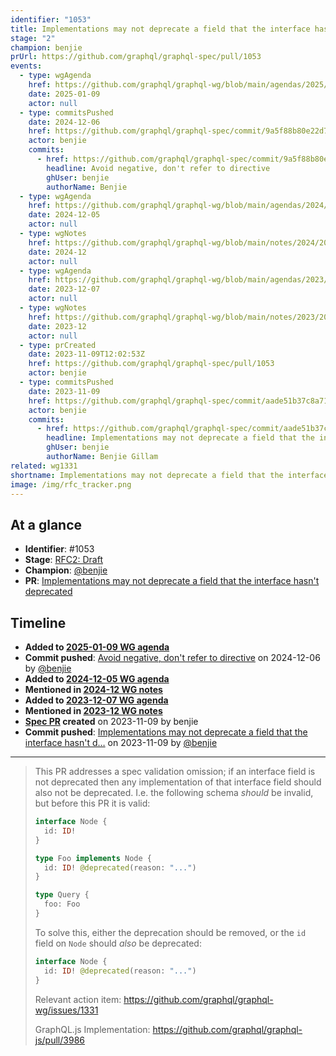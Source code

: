 ```yaml
---
identifier: "1053"
title: Implementations may not deprecate a field that the interface hasn't deprecated
stage: "2"
champion: benjie
prUrl: https://github.com/graphql/graphql-spec/pull/1053
events:
  - type: wgAgenda
    href: https://github.com/graphql/graphql-wg/blob/main/agendas/2025/01-Jan/09-wg-primary.md
    date: 2025-01-09
    actor: null
  - type: commitsPushed
    date: 2024-12-06
    href: https://github.com/graphql/graphql-spec/commit/9a5f88b80e22d7dd1342ead49dc75d11585e6194
    actor: benjie
    commits:
      - href: https://github.com/graphql/graphql-spec/commit/9a5f88b80e22d7dd1342ead49dc75d11585e6194
        headline: Avoid negative, don't refer to directive
        ghUser: benjie
        authorName: Benjie
  - type: wgAgenda
    href: https://github.com/graphql/graphql-wg/blob/main/agendas/2024/12-Dec/05-wg-primary.md
    date: 2024-12-05
    actor: null
  - type: wgNotes
    href: https://github.com/graphql/graphql-wg/blob/main/notes/2024/2024-12.md
    date: 2024-12
    actor: null
  - type: wgAgenda
    href: https://github.com/graphql/graphql-wg/blob/main/agendas/2023/12-Dec/07-wg-primary.md
    date: 2023-12-07
    actor: null
  - type: wgNotes
    href: https://github.com/graphql/graphql-wg/blob/main/notes/2023/2023-12.md
    date: 2023-12
    actor: null
  - type: prCreated
    date: 2023-11-09T12:02:53Z
    href: https://github.com/graphql/graphql-spec/pull/1053
    actor: benjie
  - type: commitsPushed
    date: 2023-11-09
    href: https://github.com/graphql/graphql-spec/commit/aade51b37c8a71a6b6e862f6f6dda1be12c7d639
    actor: benjie
    commits:
      - href: https://github.com/graphql/graphql-spec/commit/aade51b37c8a71a6b6e862f6f6dda1be12c7d639
        headline: Implementations may not deprecate a field that the interface hasn't d…
        ghUser: benjie
        authorName: Benjie Gillam
related: wg1331
shortname: Implementations may not deprecate a field that the interface hasn't deprecated
image: /img/rfc_tracker.png
---
```


## At a glance

- **Identifier**: #1053
- **Stage**: [RFC2: Draft](https://github.com/graphql/graphql-spec/blob/main/CONTRIBUTING.md#stage-2-draft)
- **Champion**: [@benjie](https://github.com/benjie)
- **PR**: [Implementations may not deprecate a field that the interface hasn't deprecated](https://github.com/graphql/graphql-spec/pull/1053)

<!-- BEGIN_CUSTOM_TEXT -->



<!-- END_CUSTOM_TEXT -->

## Timeline

- **Added to [2025-01-09 WG agenda](https://github.com/graphql/graphql-wg/blob/main/agendas/2025/01-Jan/09-wg-primary.md)**
- **Commit pushed**: [Avoid negative, don't refer to directive](https://github.com/graphql/graphql-spec/commit/9a5f88b80e22d7dd1342ead49dc75d11585e6194) on 2024-12-06 by [@benjie](https://github.com/benjie)
- **Added to [2024-12-05 WG agenda](https://github.com/graphql/graphql-wg/blob/main/agendas/2024/12-Dec/05-wg-primary.md)**
- **Mentioned in [2024-12 WG notes](https://github.com/graphql/graphql-wg/blob/main/notes/2024/2024-12.md)**
- **Added to [2023-12-07 WG agenda](https://github.com/graphql/graphql-wg/blob/main/agendas/2023/12-Dec/07-wg-primary.md)**
- **Mentioned in [2023-12 WG notes](https://github.com/graphql/graphql-wg/blob/main/notes/2023/2023-12.md)**
- **[Spec PR](https://github.com/graphql/graphql-spec/pull/1053) created** on 2023-11-09 by benjie
- **Commit pushed**: [Implementations may not deprecate a field that the interface hasn't d…](https://github.com/graphql/graphql-spec/commit/aade51b37c8a71a6b6e862f6f6dda1be12c7d639) on 2023-11-09 by [@benjie](https://github.com/benjie)

<!-- VERBATIM -->

---

> This PR addresses a spec validation omission; if an interface field is not deprecated then any implementation of that interface field should also not be deprecated. I.e. the following schema _should_ be invalid, but before this PR it is valid:
> 
> ```graphql
> interface Node {
>   id: ID!
> }
> 
> type Foo implements Node {
>   id: ID! @deprecated(reason: "...")
> }
> 
> type Query {
>   foo: Foo
> }
> ```
> 
> To solve this, either the deprecation should be removed, or the `id` field on `Node` should _also_ be deprecated:
> 
> ```graphql
> interface Node {
>   id: ID! @deprecated(reason: "...")
> }
> ```
> 
> 
> Relevant action item: https://github.com/graphql/graphql-wg/issues/1331
> 
> GraphQL.js Implementation: https://github.com/graphql/graphql-js/pull/3986
